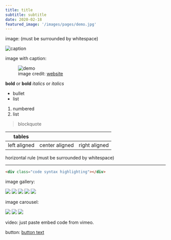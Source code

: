 ```yaml
---
title: title
subtitle: subtitle
date: 2020-02-18
featured_image: '/images/pages/demo.jpg'
---
```


image: (must be surrounded by whitespace)

![caption](/images/pages/demo.jpg)

image with caption:
<figure>
  <img src="/images/pages/demo.jpg" alt="demo" />
  <figcaption>image credit: <a href="">website</a></figcaption>
</figure>


**bold** or __bold__
_italics_ or *italics*

* bullet
* list

1. numbered
2. list

> blockquote

| tables        |  |  |
| ------------ |:--------------:| -------------:|
| left aligned | center aligned | right aligned |

horizontal rule  (must be surrounded by whitespace)

---

```html
<div class="code syntax highlighting"></div>
```

image gallery:
<div class="gallery" data-columns="3">
	<img src="/images/pages/demo.jpg">
	<img src="/images/pages/demo.jpg">
	<img src="/images/pages/demo.jpg">
	<img src="/images/pages/demo.jpg">
	<img src="/images/pages/demo.jpg">
</div>

image carousel:
<div class="gallery" data-columns="1">
	<img src="/images/pages/demo.jpg">
	<img src="/images/pages/demo.jpg">
	<img src="/images/pages/demo.jpg">
</div>

video: just paste embed code from vimeo.

button: <a href="" class="button button--large">button text</a>
